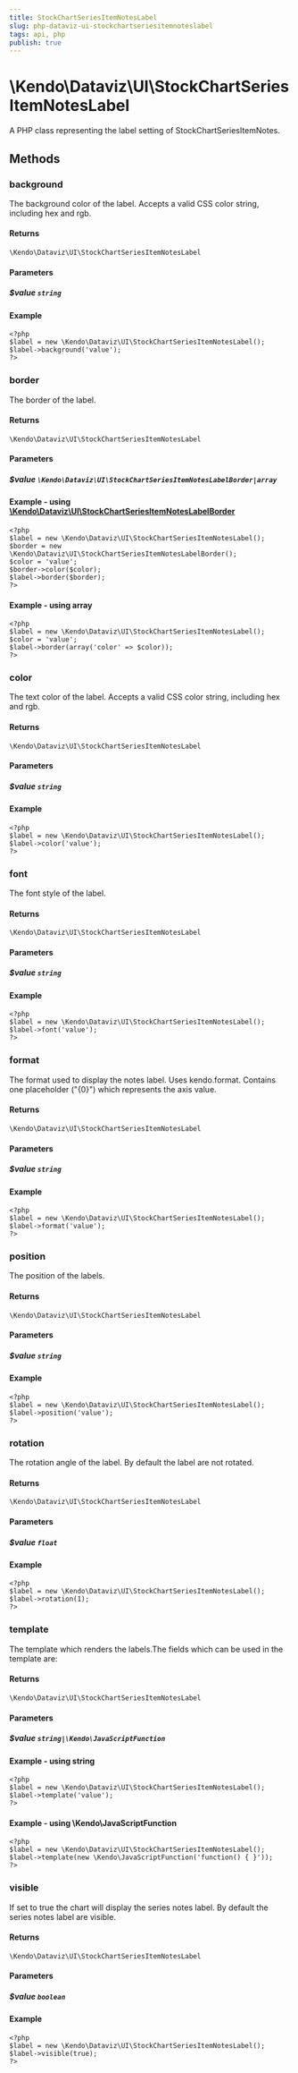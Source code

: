 ```yaml
---
title: StockChartSeriesItemNotesLabel
slug: php-dataviz-ui-stockchartseriesitemnoteslabel
tags: api, php
publish: true
---
```


# \Kendo\Dataviz\UI\StockChartSeriesItemNotesLabel

A PHP class representing the label setting of StockChartSeriesItemNotes.


## Methods

### background
The background color of the label. Accepts a valid CSS color string, including hex and rgb.

#### Returns
`\Kendo\Dataviz\UI\StockChartSeriesItemNotesLabel`

#### Parameters

##### $value `string`



#### Example 
    <?php
    $label = new \Kendo\Dataviz\UI\StockChartSeriesItemNotesLabel();
    $label->background('value');
    ?>

### border

The border of the label.

#### Returns
`\Kendo\Dataviz\UI\StockChartSeriesItemNotesLabel`

#### Parameters

##### $value `\Kendo\Dataviz\UI\StockChartSeriesItemNotesLabelBorder|array`


#### Example - using [\Kendo\Dataviz\UI\StockChartSeriesItemNotesLabelBorder](/api/wrappers/php/Kendo/Dataviz/UI/StockChartSeriesItemNotesLabelBorder)
    <?php
    $label = new \Kendo\Dataviz\UI\StockChartSeriesItemNotesLabel();
    $border = new \Kendo\Dataviz\UI\StockChartSeriesItemNotesLabelBorder();
    $color = 'value';
    $border->color($color);
    $label->border($border);
    ?>

#### Example - using array

    <?php
    $label = new \Kendo\Dataviz\UI\StockChartSeriesItemNotesLabel();
    $color = 'value';
    $label->border(array('color' => $color));
    ?>

### color
The text color of the label. Accepts a valid CSS color string, including hex and rgb.

#### Returns
`\Kendo\Dataviz\UI\StockChartSeriesItemNotesLabel`

#### Parameters

##### $value `string`



#### Example 
    <?php
    $label = new \Kendo\Dataviz\UI\StockChartSeriesItemNotesLabel();
    $label->color('value');
    ?>

### font
The font style of the label.

#### Returns
`\Kendo\Dataviz\UI\StockChartSeriesItemNotesLabel`

#### Parameters

##### $value `string`



#### Example 
    <?php
    $label = new \Kendo\Dataviz\UI\StockChartSeriesItemNotesLabel();
    $label->font('value');
    ?>

### format
The format used to display the notes label. Uses kendo.format. Contains one placeholder ("{0}") which represents the axis value.

#### Returns
`\Kendo\Dataviz\UI\StockChartSeriesItemNotesLabel`

#### Parameters

##### $value `string`



#### Example 
    <?php
    $label = new \Kendo\Dataviz\UI\StockChartSeriesItemNotesLabel();
    $label->format('value');
    ?>

### position
The position of the labels.

#### Returns
`\Kendo\Dataviz\UI\StockChartSeriesItemNotesLabel`

#### Parameters

##### $value `string`



#### Example 
    <?php
    $label = new \Kendo\Dataviz\UI\StockChartSeriesItemNotesLabel();
    $label->position('value');
    ?>

### rotation
The rotation angle of the label. By default the label are not rotated.

#### Returns
`\Kendo\Dataviz\UI\StockChartSeriesItemNotesLabel`

#### Parameters

##### $value `float`



#### Example 
    <?php
    $label = new \Kendo\Dataviz\UI\StockChartSeriesItemNotesLabel();
    $label->rotation(1);
    ?>

### template
The template which renders the labels.The fields which can be used in the template are:

#### Returns
`\Kendo\Dataviz\UI\StockChartSeriesItemNotesLabel`

#### Parameters

##### $value `string|\Kendo\JavaScriptFunction`



#### Example  - using string
    <?php
    $label = new \Kendo\Dataviz\UI\StockChartSeriesItemNotesLabel();
    $label->template('value');
    ?>

#### Example  - using \Kendo\JavaScriptFunction
    <?php
    $label = new \Kendo\Dataviz\UI\StockChartSeriesItemNotesLabel();
    $label->template(new \Kendo\JavaScriptFunction('function() { }'));
    ?>

### visible
If set to true the chart will display the series notes label. By default the series notes label are visible.

#### Returns
`\Kendo\Dataviz\UI\StockChartSeriesItemNotesLabel`

#### Parameters

##### $value `boolean`



#### Example 
    <?php
    $label = new \Kendo\Dataviz\UI\StockChartSeriesItemNotesLabel();
    $label->visible(true);
    ?>

 
